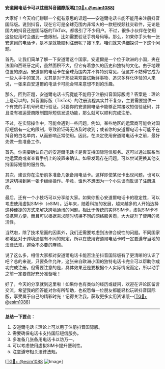 **安道爾电话卡可以註冊抖音國際版嗎[[TG💪+ @esim1088](https://t.me/s/esim1088)]**

大家好！今天咱们聊聊一个挺有意思的话题——安道爾电话卡能不能用来注册抖音国际版。说到抖音，现在它可是全球范围内非常火的一款短视频社交软件，无论是国内的抖音还是国际版的TikTok，都吸引了不少用户。不过，很多小伙伴在使用这些应用时会遇到一些限制，比如需要验证手机号码等。那么，如果你手头有一张安道爾的电话卡，是不是就能顺利注册呢？接下来，咱们就来详细探讨一下这个问题。

首先，让我们简单了解一下安道爾这个国家。安道爾是一个位于欧洲的小国，夹在法国和西班牙之间，虽然面积不大，但它有着悠久的历史和独特的文化。由于地理位置的原因，安道爾的电话卡在全球范围内并不算特别常见，但这并不妨碍它成为一些人手中的宝贝。尤其是对于那些喜欢尝试新鲜事物、追求多样化体验的人来说，一张来自安道爾的电话卡可能会带来意想不到的乐趣。

那么，回到正题，安道爾电话卡究竟能不能用于注册抖音国际版呢？答案是：理论上是可以的。抖音国际版（TikTok）的注册流程其实并不复杂，主要需要提供一个有效的手机号码进行验证。只要你的安道爾电话卡能够正常接收短信验证码，并且没有被运营商限制国际短信发送功能，那么就可以顺利完成注册。

不过，在实际操作中，可能会遇到一些问题。例如，某些地区的运营商可能会对国际短信有一定的限制，导致验证码无法及时收到；或者你的安道爾电话卡可能不在抖音的白名单内，从而影响正常使用。因此，在决定使用安道爾电话卡之前，最好先做一些准备工作。

首先，你需要确认自己的安道爾电话卡是否支持国际短信服务。这可以通过联系当地运营商或者查看手机上的设置来确认。如果发现存在问题，可以尝试更换其他支持国际短信的服务商。

其次，建议你在注册前多准备几张备用电话卡。这样即使某张卡出现问题，也可以迅速切换到另一张卡继续操作。毕竟，谁也不想因为一个小失误而耽误了注册进度。

最后，还有一个小技巧可以分享给大家。如果你担心安道爾电话卡的稳定性，可以考虑使用虚拟SIM卡（eSIM）。近年来，随着科技的发展，越来越多的人开始选择这种便捷的方式来解决跨境通讯的问题。相比于传统的实体SIM卡，虚拟SIM卡不仅携带方便，而且可以根据需求随时切换不同的网络服务商，大大提升了使用的灵活性。

当然啦，除了技术层面的因素外，我们还需要考虑到法律合规性的问题。不同国家和地区对于跨境通信有不同的规定，所以在使用安道爾电话卡时一定要遵守当地的法律法规，避免不必要的麻烦。

说了这么多，相信大家都对安道爾电话卡能否注册抖音国际版有了更清晰的认识了吧？总的来说，只要条件允许，这张来自欧洲小国的独特电话卡完全可以帮助你成功完成注册。但需要注意的是，具体效果还是要根据个人实际情况而定，所以动手之前一定要做好充分准备哦！

好了，今天的分享就到这里啦！如果你也有类似的经历或疑问，欢迎在评论区留言交流。希望我的回答能对你有所帮助，也祝愿每一位朋友都能轻松玩转抖音国际版，享受属于自己的精彩时光！记得关注我，获取更多实用资讯哦～[[TG💪+ @esim1088](https://t.me/s/esim1088)]

---

**总结一下要点：**
1. 安道爾电话卡理论上可以用于注册抖音国际版。
2. 需要确保电话卡支持国际短信服务。
3. 多准备几张备用电话卡以防万一。
4. 可以考虑使用虚拟SIM卡提升便利性。
5. 注意遵守相关法律法规。

[[TG💪+ @esim1088](https://t.me/s/esim1088) ![Image](https://i.postimg.cc/4NQfJmqS/Snipaste-2025-05-13-00-14-12.png)]